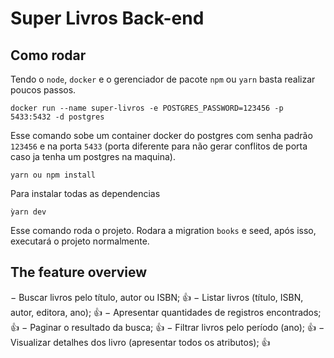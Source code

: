 # Super Livros Back-end

## Como rodar

Tendo o `node`, `docker` e o gerenciador de pacote `npm` ou `yarn` basta realizar poucos passos.

```
docker run --name super-livros -e POSTGRES_PASSWORD=123456 -p 5433:5432 -d postgres
```
Esse comando sobe um container docker do postgres com senha padrão `123456` e na porta `5433` (porta diferente para não gerar conflitos de porta caso ja tenha um postgres na maquina).

```
yarn ou npm install
```
Para instalar todas as dependencias

```
ỳarn dev
```
Esse comando roda o projeto. Rodara a migration `books` e seed, após isso, executará o projeto normalmente.

## The feature overview

− Buscar livros pelo título, autor ou ISBN; 👍
− Listar livros (título, ISBN, autor, editora, ano); 👍
− Apresentar quantidades de registros encontrados; 👍
− Paginar o resultado da busca; 👍
− Filtrar livros pelo período (ano); 👍
− Visualizar detalhes dos livro (apresentar todos os atributos); 👍




	
